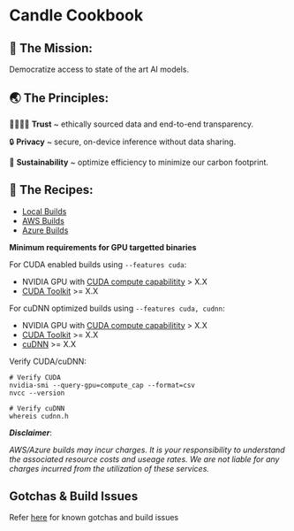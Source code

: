 # Candle Cookbook

## 🚀 The Mission:

Democratize access to state of the art AI models.


## 🌏 The Principles: 

🫱🏾‍🫲🏼 **Trust** ~ ethically sourced data and end-to-end transparency.

🔒 **Privacy** ~ secure, on-device inference without data sharing.

🌱 **Sustainability** ~ optimize efficiency to minimize our carbon footprint.


## 🍳 The Recipes:

* [Local Builds](#local-builds)
* [AWS Builds](#aws-builds)
* [Azure Builds](#azure-builds)

**Minimum requirements for GPU targetted binaries**

For CUDA enabled builds using `--features cuda`:
* NVIDIA GPU with [CUDA compute capabilitity](https://developer.nvidia.com/cuda-gpus) > X.X
* [CUDA Toolkit](https://developer.nvidia.com/cuda-downloads) >= X.X

For cuDNN optimized builds using `--features cuda, cudnn`:
* NVIDIA GPU with [CUDA compute capabilitity](https://developer.nvidia.com/cuda-gpus) > X.X
* [CUDA Toolkit](https://developer.nvidia.com/cuda-downloads) >= X.X
* [cuDNN](https://developer.nvidia.com/cudnn) >= X.X

Verify CUDA/cuDNN:
```
# Verify CUDA
nvidia-smi --query-gpu=compute_cap --format=csv
nvcc --version

# Verify cuDNN
whereis cudnn.h
```

***Disclaimer***: 

*AWS/Azure builds may incur charges. It is your responsibility to understand the associated resource costs and useage rates. We are not liable for any charges incurred from the utilization of these services.* 

## Gotchas & Build Issues

Refer [here](./gotchas.md) for known gotchas and build issues